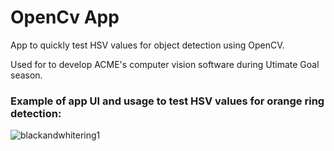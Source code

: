 # OpenCv App
App to quickly test HSV values for object detection using OpenCV.


Used for to develop ACME's computer vision software during Utimate Goal season.

### Example of app UI and usage to test HSV values for orange ring detection:

![blackandwhitering1](https://user-images.githubusercontent.com/55860847/202789247-a874dbd2-63ca-4b4f-b922-8932dd4e8e8a.png)

